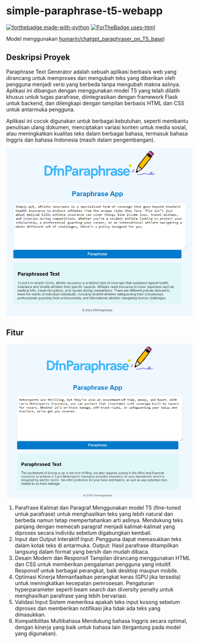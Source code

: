 # simple-paraphrase-t5-webapp

[![forthebadge made-with-python](http://ForTheBadge.com/images/badges/made-with-python.svg)](https://www.python.org/)
[![ForTheBadge uses-html](http://ForTheBadge.com/images/badges/uses-html.svg)](http://ForTheBadge.com)

Model menggunakan [humarin/chatgpt_paraphraser_on_T5_base](https://huggingface.co/humarin/chatgpt_paraphraser_on_T5_base))

## Deskripsi Proyek

Paraphrase Text Generator adalah sebuah aplikasi berbasis web yang dirancang untuk memproses dan mengubah teks yang diberikan oleh pengguna menjadi versi yang berbeda tanpa mengubah makna aslinya. Aplikasi ini dibangun dengan menggunakan model T5 yang telah dilatih khusus untuk tugas parafrase, diintegrasikan dengan framework Flask untuk backend, dan dilengkapi dengan tampilan berbasis HTML dan CSS untuk antarmuka pengguna.

Aplikasi ini cocok digunakan untuk berbagai kebutuhan, seperti membantu penulisan ulang dokumen, menciptakan variasi konten untuk media sosial, atau meningkatkan kualitas teks dalam berbagai bahasa, termasuk bahasa Inggris dan bahasa Indonesia (masih dalam pengembangan).
<p align="center"><img src="https://github.com/DaffaAminuddin/simple-paraphrase-t5-webapp/blob/main/image2.PNG?raw=true" alt="image2"></p>

## Fitur

<p align="center"><img src="https://github.com/DaffaAminuddin/simple-paraphrase-t5-webapp/blob/main/image.PNG?raw=true" alt="image"></p>

1. Parafrase Kalimat dan Paragraf
Menggunakan model T5 (fine-tuned untuk parafrase) untuk menghasilkan teks yang lebih natural dan berbeda namun tetap mempertahankan arti aslinya.
Mendukung teks panjang dengan memecah paragraf menjadi kalimat-kalimat yang diproses secara individu sebelum digabungkan kembali.
2. Input dan Output Interaktif
Input: Pengguna dapat memasukkan teks dalam kotak teks di antarmuka.
Output: Hasil parafrase ditampilkan langsung dalam format yang bersih dan mudah dibaca.
3. Desain Modern dan Responsif
Tampilan dirancang menggunakan HTML dan CSS untuk memberikan pengalaman pengguna yang intuitif.
Responsif untuk berbagai perangkat, baik desktop maupun mobile.
4. Optimasi Kinerja
Memanfaatkan perangkat keras (GPU jika tersedia) untuk meningkatkan kecepatan pemrosesan.
Pengaturan hyperparameter seperti beam search dan diversity penalty untuk menghasilkan parafrase yang lebih bervariasi.
5. Validasi Input
Sistem memeriksa apakah teks input kosong sebelum diproses dan memberikan notifikasi jika tidak ada teks yang dimasukkan.
6. Kompatibilitas Multibahasa
Mendukung bahasa Inggris secara optimal, dengan kinerja yang baik untuk bahasa lain (tergantung pada model yang digunakan).
